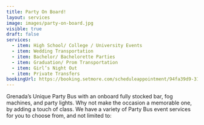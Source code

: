 ```yaml
---
title: Party On Board!
layout: services
image: images/party-on-board.jpg
visible: true
draft: false
services:
  - item: High School/ College / University Events
  - item: Wedding Transportation
  - item: Bachelor/ Bachelorette Parties
  - item: Graduation/ Prom Transportation
  - item: Girl’s Night Out
  - item: Private Transfers
bookingUrl: https://booking.setmore.com/scheduleappointment/94fa39d9-3139-41a9-b47e-20d34c9be61f/services/281bdcd9-8d95-40ed-a854-959e9206c14a?source=settings
---
```

Grenada’s Unique Party Bus with an onboard fully stocked bar, fog machines, and party lights. Why not make the occasion a memorable one, by adding a touch of class. We have a variety of Party Bus event services for you to choose from, and not limited to: